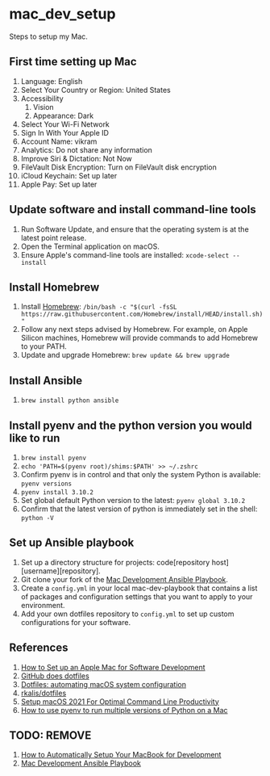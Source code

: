 # mac_dev_setup
Steps to setup my Mac.

## First time setting up Mac

1. Language: English
1. Select Your Country or Region: United States
1. Accessibility
   1. Vision
     1. Appearance: Dark
1. Select Your Wi-Fi Network
1. Sign In With Your Apple ID
1. Account Name: vikram
1. Analytics: Do not share any information
1. Improve Siri & Dictation: Not Now
1. FileVault Disk Encryption: Turn on FileVault disk encryption
1. iCloud Keychain: Set up later
1. Apple Pay: Set up later

## Update software and install command-line tools

1. Run Software Update, and ensure that the operating system is at the latest point release.
1. Open the Terminal application on macOS.
1. Ensure Apple's command-line tools are installed: `xcode-select --install`

## Install Homebrew

1. Install [Homebrew](https://brew.sh/): `/bin/bash -c "$(curl -fsSL https://raw.githubusercontent.com/Homebrew/install/HEAD/install.sh)"`
1. Follow any next steps advised by Homebrew. For example, on Apple Silicon machines, Homebrew will provide commands to add Homebrew to your PATH.
1. Update and upgrade Homebrew: `brew update && brew upgrade`

## Install Ansible

1. `brew install python ansible`

## Install pyenv and the python version you would like to run

1. `brew install pyenv`
1. `echo 'PATH=$(pyenv root)/shims:$PATH' >> ~/.zshrc`
1. Confirm pyenv is in control and that only the system Python is available: `pyenv versions`
1. `pyenv install 3.10.2`
1. Set global default Python version to the latest: `pyenv global 3.10.2`
1. Confirm that the latest version of python is immediately set in the shell: `python -V`

## Set up Ansible playbook

1. Set up a directory structure for projects: code\[repository host]\[username]\[repository].
1. Git clone your fork of the [Mac Development Ansible Playbook](https://github.com/geerlingguy/mac-dev-playbook).
1. Create a `config.yml` in your local mac-dev-playbook that contains a list of packages and configuration settings that you want to apply to your environment.
1. Add your own dotfiles repository to `config.yml` to set up custom configurations for your software.

## References
1. [How to Set up an Apple Mac for Software Development](https://www.stuartellis.name/articles/mac-setup/)
1. [GitHub does dotfiles](https://dotfiles.github.io/)
1. [Dotfiles: automating macOS system configuration](https://kalis.me/dotfiles-automating-macos-system-configuration/)
  1. [rkalis/dotfiles](https://github.com/rkalis/dotfiles)
1. [Setup macOS 2021 For Optimal Command Line Productivity](https://matt.sh/setup-2021-late)
1. [How to use pyenv to run multiple versions of Python on a Mac](https://opensource.com/article/20/4/pyenv)

## TODO: REMOVE
1. [How to Automatically Setup Your MacBook for Development](https://towardsthecloud.com/automatically-setup-macbook-development)
1. [Mac Development Ansible Playbook](https://github.com/geerlingguy/mac-dev-playbook)
